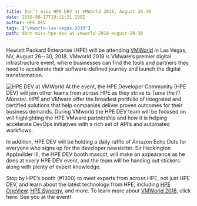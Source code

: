 ```yaml
---
title: Don’t miss HPE DEV at VMWorld 2018, August 26-30
date: 2018-08-17T19:31:21.298Z
author: HPE DEV 
tags: ["vmworld-las-vegas-2018"]
path: dont-miss-hpe-dev-at-vmworld-2018-august-26-30
---
```

Hewlett Packard Enterprise (HPE) will be attending [VMWorld](https://www.vmworld.com/en/us/index.html) in Las Vegas, NV, August 26--30, 2018. VMworld 2018 is VMware’s premier digital infrastructure event, where businesses can find the tools and partners they need to accelerate their software-defined journey and launch the digital transformation.

![HPE DEV at VMWorld](https://hpe-developer.8ar.ms/uploads/media/2018/8/hpe-dev-at-vmworld-1534534980822.png)
At the event, the HPE Developer Community (HPE DEV) will join other teams from across HPE as they strive to *Tame the IT Monster*. HPE and VMware offer the broadest portfolio of integrated and certified solutions that help companies deliver proven outcomes for their business demands. During VMworld the HPE DEV team will be focused on will highlighting the HPE VMware partnership and how it is helping accelerate DevOps initiatives with a rich set of API’s and automated workflows.  


In addition, HPE DEV will be holding a daily raffle of Amazon Echo Dots for everyone who signs up for the developer newsletter. Sir Hackington Appbuilder III, the HPE DEV booth mascot, will make an appearance as he does at every HPE DEV event, and the team will be handing out stickers along with plenty of expert knowledge. 


Stop by HPE’s booth (#1300) to meet experts from across HPE, not just HPE DEV, and learn about the latest technology from HPE, including [HPE OneView](https://www.hpe.com/us/en/integrated-systems/software.html), [HPE Synergy](https://www.hpe.com/us/en/integrated-systems/synergy.html), and more.
To learn more about [VMWorld 2018](https://www.vmworld.com/en/us/index.html), click here. See you at the event!
